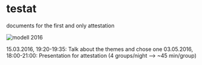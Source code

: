 # testat
documents for the first and only attestation

![modell 2016](https://secure.footprint.net/l-westfalia-eu/static/fileadmin/images/sonderseiten/bauanleitungen/bosch_heimwerken/seifenkiste/seifenkiste_432x321px_434_321.jpg)  

15.03.2016, 19:20-19:35: Talk about the themes and chose one
03.05.2016, 18:00-21:00: Presentation for attestation (4 groups/night --> ~45 min/group)  
  
  
  
